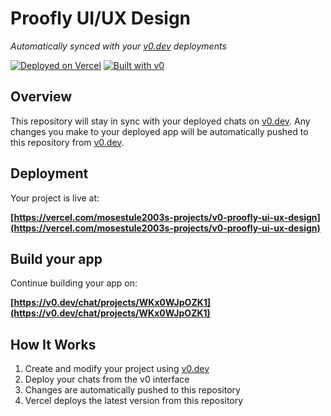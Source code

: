 # Proofly UI/UX Design

*Automatically synced with your [v0.dev](https://v0.dev) deployments*

[![Deployed on Vercel](https://img.shields.io/badge/Deployed%20on-Vercel-black?style=for-the-badge&logo=vercel)](https://vercel.com/mosestule2003s-projects/v0-proofly-ui-ux-design)
[![Built with v0](https://img.shields.io/badge/Built%20with-v0.dev-black?style=for-the-badge)](https://v0.dev/chat/projects/WKx0WJpOZK1)

## Overview

This repository will stay in sync with your deployed chats on [v0.dev](https://v0.dev).
Any changes you make to your deployed app will be automatically pushed to this repository from [v0.dev](https://v0.dev).

## Deployment

Your project is live at:

**[https://vercel.com/mosestule2003s-projects/v0-proofly-ui-ux-design](https://vercel.com/mosestule2003s-projects/v0-proofly-ui-ux-design)**

## Build your app

Continue building your app on:

**[https://v0.dev/chat/projects/WKx0WJpOZK1](https://v0.dev/chat/projects/WKx0WJpOZK1)**

## How It Works

1. Create and modify your project using [v0.dev](https://v0.dev)
2. Deploy your chats from the v0 interface
3. Changes are automatically pushed to this repository
4. Vercel deploys the latest version from this repository